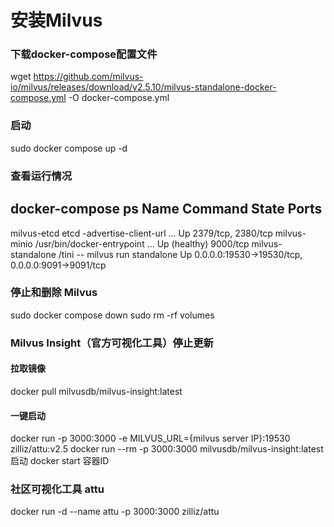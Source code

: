 # 安装Milvus
### 下载docker-compose配置文件
wget https://github.com/milvus-io/milvus/releases/download/v2.5.10/milvus-standalone-docker-compose.yml -O docker-compose.yml
### 启动
sudo docker compose up -d

### 查看运行情况
docker-compose ps
      Name                     Command                  State                            Ports
--------------------------------------------------------------------------------------------------------------------
milvus-etcd         etcd -advertise-client-url ...   Up             2379/tcp, 2380/tcp
milvus-minio        /usr/bin/docker-entrypoint ...   Up (healthy)   9000/tcp
milvus-standalone   /tini -- milvus run standalone   Up             0.0.0.0:19530->19530/tcp, 0.0.0.0:9091->9091/tcp

### 停止和删除 Milvus
sudo docker compose down
sudo rm -rf volumes


### Milvus Insight（官方可视化工具）停止更新
#### 拉取镜像
docker pull milvusdb/milvus-insight:latest
#### 一键启动
docker run -p 3000:3000 -e MILVUS_URL={milvus server IP}:19530 zilliz/attu:v2.5
docker run --rm -p 3000:3000 milvusdb/milvus-insight:latest
启动 docker start 容器ID

### 社区可视化工具 attu
docker run -d --name attu -p 3000:3000 zilliz/attu



